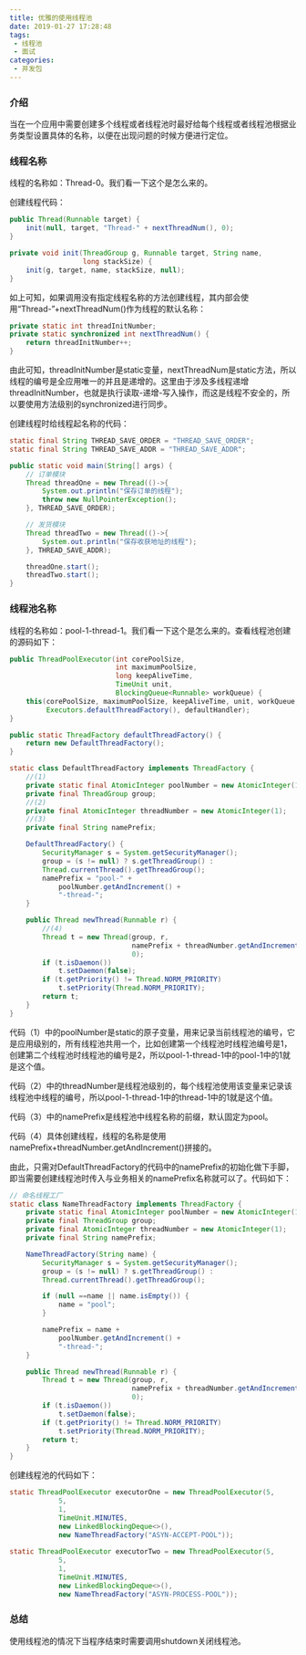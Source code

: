 ```yaml
---
title: 优雅的使用线程池
date: 2019-01-27 17:28:48
tags:
 - 线程池
 - 面试
categories: 
 - 并发包
---
```


### 介绍

当在一个应用中需要创建多个线程或者线程池时最好给每个线程或者线程池根据业务类型设置具体的名称，以便在出现问题的时候方便进行定位。

<!-- more -->

### 线程名称

线程的名称如：Thread-0。我们看一下这个是怎么来的。

创建线程代码：

~~~java
public Thread(Runnable target) {
    init(null, target, "Thread-" + nextThreadNum(), 0);
}
~~~

~~~java
private void init(ThreadGroup g, Runnable target, String name,
                  long stackSize) {
    init(g, target, name, stackSize, null);
}
~~~

如上可知，如果调用没有指定线程名称的方法创建线程，其内部会使用“Thread-”+nextThreadNum()作为线程的默认名称：

~~~java
private static int threadInitNumber;
private static synchronized int nextThreadNum() {
    return threadInitNumber++;
}
~~~

由此可知，threadInitNumber是static变量，nextThreadNum是static方法，所以线程的编号是全应用唯一的并且是递增的。这里由于涉及多线程递增threadInitNumber，也就是执行读取-递增-写入操作，而这是线程不安全的，所以要使用方法级别的synchronized进行同步。

创建线程时给线程起名称的代码：

~~~java
static final String THREAD_SAVE_ORDER = "THREAD_SAVE_ORDER";
static final String THREAD_SAVE_ADDR = "THREAD_SAVE_ADDR";

public static void main(String[] args) {
    // 订单模块
    Thread threadOne = new Thread(()->{
        System.out.println("保存订单的线程");
        throw new NullPointerException();
    }, THREAD_SAVE_ORDER);

    // 发货模块
    Thread threadTwo = new Thread(()->{
        System.out.println("保存收获地址的线程");
    }, THREAD_SAVE_ADDR);

    threadOne.start();
    threadTwo.start();
}
~~~

### 线程池名称

线程的名称如：pool-1-thread-1。我们看一下这个是怎么来的。查看线程池创建的源码如下：

~~~java
public ThreadPoolExecutor(int corePoolSize,
                          int maximumPoolSize,
                          long keepAliveTime,
                          TimeUnit unit,
                          BlockingQueue<Runnable> workQueue) {
    this(corePoolSize, maximumPoolSize, keepAliveTime, unit, workQueue,
         Executors.defaultThreadFactory(), defaultHandler);
}
~~~

~~~java
public static ThreadFactory defaultThreadFactory() {
    return new DefaultThreadFactory();
}
~~~

~~~java
static class DefaultThreadFactory implements ThreadFactory {
    //(1)
    private static final AtomicInteger poolNumber = new AtomicInteger(1);
    private final ThreadGroup group;
    //(2)
    private final AtomicInteger threadNumber = new AtomicInteger(1);
    //(3)
    private final String namePrefix;

    DefaultThreadFactory() {
        SecurityManager s = System.getSecurityManager();
        group = (s != null) ? s.getThreadGroup() :
        Thread.currentThread().getThreadGroup();
        namePrefix = "pool-" +
            poolNumber.getAndIncrement() +
            "-thread-";
    }

    public Thread newThread(Runnable r) {
        //(4)
        Thread t = new Thread(group, r,
                              namePrefix + threadNumber.getAndIncrement(),
                              0);
        if (t.isDaemon())
            t.setDaemon(false);
        if (t.getPriority() != Thread.NORM_PRIORITY)
            t.setPriority(Thread.NORM_PRIORITY);
        return t;
    }
}
~~~

代码（1）中的poolNumber是static的原子变量，用来记录当前线程池的编号，它是应用级别的，所有线程池共用一个，比如创建第一个线程池时线程池编号是1，创建第二个线程池时线程池的编号是2，所以pool-1-thread-1中的pool-1中的1就是这个值。

代码（2）中的threadNumber是线程池级别的，每个线程池使用该变量来记录该线程池中线程的编号，所以pool-1-thread-1中的thread-1中的1就是这个值。

代码（3）中的namePrefix是线程池中线程名称的前缀，默认固定为pool。

代码（4）具体创建线程，线程的名称是使用namePrefix+threadNumber.getAndIncrement()拼接的。

由此，只需对DefaultThreadFactory的代码中的namePrefix的初始化做下手脚，即当需要创建线程池时传入与业务相关的namePrefix名称就可以了。代码如下：

~~~java
// 命名线程工厂
static class NameThreadFactory implements ThreadFactory {
    private static final AtomicInteger poolNumber = new AtomicInteger(1);
    private final ThreadGroup group;
    private final AtomicInteger threadNumber = new AtomicInteger(1);
    private final String namePrefix;

    NameThreadFactory(String name) {
        SecurityManager s = System.getSecurityManager();
        group = (s != null) ? s.getThreadGroup() :
        Thread.currentThread().getThreadGroup();

        if (null ==name || name.isEmpty()) {
            name = "pool";
        }

        namePrefix = name +
            poolNumber.getAndIncrement() +
            "-thread-";
    }

    public Thread newThread(Runnable r) {
        Thread t = new Thread(group, r,
                              namePrefix + threadNumber.getAndIncrement(),
                              0);
        if (t.isDaemon())
            t.setDaemon(false);
        if (t.getPriority() != Thread.NORM_PRIORITY)
            t.setPriority(Thread.NORM_PRIORITY);
        return t;
    }
}
~~~

创建线程池的代码如下：

~~~java
static ThreadPoolExecutor executorOne = new ThreadPoolExecutor(5,
            5,
            1,
            TimeUnit.MINUTES,
            new LinkedBlockingDeque<>(),
            new NameThreadFactory("ASYN-ACCEPT-POOL"));
    
static ThreadPoolExecutor executorTwo = new ThreadPoolExecutor(5,
            5,
            1,
            TimeUnit.MINUTES,
            new LinkedBlockingDeque<>(),
            new NameThreadFactory("ASYN-PROCESS-POOL"));
~~~

### 总结

使用线程池的情况下当程序结束时需要调用shutdown关闭线程池。





